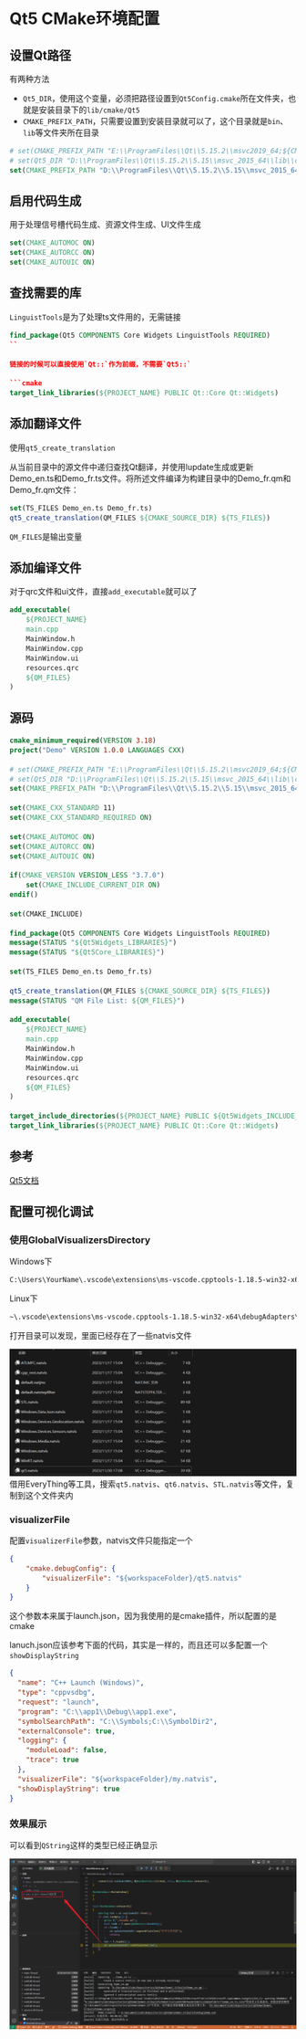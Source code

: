 # Qt5 CMake环境配置

## 设置Qt路径

有两种方法

- `Qt5_DIR`，使用这个变量，必须把路径设置到`Qt5Config.cmake`所在文件夹，也就是安装目录下的`lib/cmake/Qt5`
- `CMAKE_PREFIX_PATH`，只需要设置到安装目录就可以了，这个目录就是`bin`、`lib`等文件夹所在目录

```cmake
# set(CMAKE_PREFIX_PATH "E:\\ProgramFiles\\Qt\\5.15.2\\msvc2019_64;${CMAKE_PREFIX_PATH}")
# set(Qt5_DIR "D:\\ProgramFiles\\Qt\\5.15.2\\5.15\\msvc_2015_64\\lib\\cmake\\Qt5")
set(CMAKE_PREFIX_PATH "D:\\ProgramFiles\\Qt\\5.15.2\\5.15\\msvc_2015_64;${CMAKE_PREFIX_PATH}")
```

## 启用代码生成

用于处理信号槽代码生成、资源文件生成、UI文件生成

```cmake
set(CMAKE_AUTOMOC ON)
set(CMAKE_AUTORCC ON)
set(CMAKE_AUTOUIC ON)
```

## 查找需要的库

`LinguistTools`是为了处理ts文件用的，无需链接

```cmake
find_package(Qt5 COMPONENTS Core Widgets LinguistTools REQUIRED)
``

链接的时候可以直接使用`Qt::`作为前缀，不需要`Qt5::`

```cmake
target_link_libraries(${PROJECT_NAME} PUBLIC Qt::Core Qt::Widgets)
```

## 添加翻译文件

使用`qt5_create_translation`

从当前目录中的源文件中递归查找Qt翻译，并使用lupdate生成或更新Demo_en.ts和Demo_fr.ts文件。将所述文件编译为构建目录中的Demo_fr.qm和Demo_fr.qm文件：

```cmake
set(TS_FILES Demo_en.ts Demo_fr.ts)
qt5_create_translation(QM_FILES ${CMAKE_SOURCE_DIR} ${TS_FILES})
```

`QM_FILES`是输出变量

## 添加编译文件

对于qrc文件和ui文件，直接`add_executable`就可以了

```cmake
add_executable(
    ${PROJECT_NAME}
    main.cpp
    MainWindow.h
    MainWindow.cpp
    MainWindow.ui
    resources.qrc
    ${QM_FILES}
)
```

## 源码

```cmake
cmake_minimum_required(VERSION 3.18)
project("Demo" VERSION 1.0.0 LANGUAGES CXX)

# set(CMAKE_PREFIX_PATH "E:\\ProgramFiles\\Qt\\5.15.2\\msvc2019_64;${CMAKE_PREFIX_PATH}")
# set(Qt5_DIR "D:\\ProgramFiles\\Qt\\5.15.2\\5.15\\msvc_2015_64\\lib\\cmake\\Qt5")
set(CMAKE_PREFIX_PATH "D:\\ProgramFiles\\Qt\\5.15.2\\5.15\\msvc_2015_64;${CMAKE_PREFIX_PATH}")

set(CMAKE_CXX_STANDARD 11)
set(CMAKE_CXX_STANDARD_REQUIRED ON)

set(CMAKE_AUTOMOC ON)
set(CMAKE_AUTORCC ON)
set(CMAKE_AUTOUIC ON)

if(CMAKE_VERSION VERSION_LESS "3.7.0")
    set(CMAKE_INCLUDE_CURRENT_DIR ON)
endif()

set(CMAKE_INCLUDE)

find_package(Qt5 COMPONENTS Core Widgets LinguistTools REQUIRED)
message(STATUS "${Qt5Widgets_LIBRARIES}")
message(STATUS "${Qt5Core_LIBRARIES}")

set(TS_FILES Demo_en.ts Demo_fr.ts)

qt5_create_translation(QM_FILES ${CMAKE_SOURCE_DIR} ${TS_FILES})
message(STATUS "QM File List: ${QM_FILES}")

add_executable(
    ${PROJECT_NAME}
    main.cpp
    MainWindow.h
    MainWindow.cpp
    MainWindow.ui
    resources.qrc
    ${QM_FILES}
)

target_include_directories(${PROJECT_NAME} PUBLIC ${Qt5Widgets_INCLUDE_DIRS})
target_link_libraries(${PROJECT_NAME} PUBLIC Qt::Core Qt::Widgets)

```


## 参考

[Qt5文档](https://doc.qt.io/qt-5/cmake-manual.html)


## 配置可视化调试


### 使用GlobalVisualizersDirectory



Windows下

```txt
C:\Users\YourName\.vscode\extensions\ms-vscode.cpptools-1.18.5-win32-x64\debugAdapters\vsdbg\bin\Visualizers\
```

Linux下

```txt
~\.vscode\extensions\ms-vscode.cpptools-1.18.5-win32-x64\debugAdapters\vsdbg\bin\Visualizers\
```

打开目录可以发现，里面已经存在了一些natvis文件

![natvis](img/01.png)
借用EveryThing等工具，搜索`qt5.natvis`、`qt6.natvis`、`STL.natvis`等文件，复制到这个文件夹内

### visualizerFile

配置`visualizerFile`参数，natvis文件只能指定一个

```json
{
    "cmake.debugConfig": {
        "visualizerFile": "${workspaceFolder}/qt5.natvis"
    }
}
```

这个参数本来属于launch.json，因为我使用的是cmake插件，所以配置的是cmake

lanuch.json应该参考下面的代码，其实是一样的，而且还可以多配置一个`showDisplayString`

```json
{
  "name": "C++ Launch (Windows)",
  "type": "cppvsdbg",
  "request": "launch",
  "program": "C:\\app1\\Debug\\app1.exe",
  "symbolSearchPath": "C:\\Symbols;C:\\SymbolDir2",
  "externalConsole": true,
  "logging": {
    "moduleLoad": false,
    "trace": true
  },
  "visualizerFile": "${workspaceFolder}/my.natvis",
  "showDisplayString": true
}

```

### 效果展示

可以看到`QString`这样的类型已经正确显示

![QString](img/02.png)


